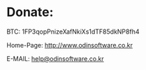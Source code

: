 Donate:
======

BTC: 1FP3qopPnizeXafNkiXs1dTF85dkNP8fh4

Home-Page: http://www.odinsoftware.co.kr

E-MAIL: help@odinsoftware.co.kr